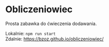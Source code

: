 # Obliczeniowiec

Prosta zabawka do ćwieczenia dodawania.

Lokalnie: `npm run start`  
Zdalnie: https://bzoz.github.io/obliczeniowiec/

